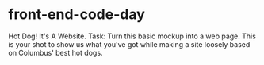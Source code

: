 # front-end-code-day
Hot Dog! It's A Website. Task: Turn this basic mockup into a web page. This is your shot to show us what you've got while making a site loosely based on Columbus' best hot dogs.
